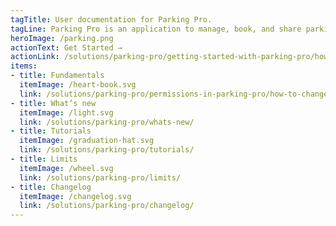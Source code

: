 ```yaml
---
tagTitle: User documentation for Parking Pro.
tagLine: Parking Pro is an application to manage, book, and share parking spaces from Microsoft Teams. The app is designed to adapt to any parking place, regardless of the type and number of places. Whether you’re a small hotel or a large company, you can modify the app as per your needs.
heroImage: /parking.png
actionText: Get Started →
actionLink: /solutions/parking-pro/getting-started-with-parking-pro/how-to-check-the-parking-pro-unique-identifier-(id)-/
items:
- title: Fundamentals​
  itemImage: /heart-book.svg
  link: /solutions/parking-pro/permissions-in-parking-pro/how-to-change-the-permission-to-make-changes-to-parking-pro-/
- title: What’s new
  itemImage: /light.svg
  link: /solutions/parking-pro/whats-new/
- title: Tutorials
  itemImage: /graduation-hat.svg
  link: /solutions/parking-pro/tutorials/
- title: Limits
  itemImage: /wheel.svg
  link: /solutions/parking-pro/limits/
- title: Changelog
  itemImage: /changelog.svg
  link: /solutions/parking-pro/changelog/
---
```


<Overview />
<Hubspot />